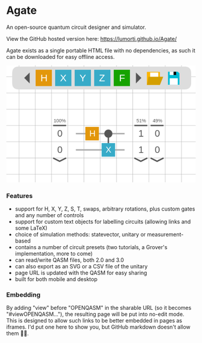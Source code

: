 # Agate
An open-source quantum circuit designer and simulator.

View the GitHub hosted version here: https://lumorti.github.io/Agate/

Agate exists as a single portable HTML file with no dependencies, as such it can be downloaded for easy offline access.

![Agate Example](example.png)

### Features
* support for H, X, Y, Z, S, T, swaps, arbitrary rotations, plus custom gates and any number of controls
* support for custom text objects for labelling circuits (allowing links and some LaTeX)
* choice of simulation methods: statevector, unitary or measurement-based
* contains a number of circuit presets (two tutorials, a Grover's implementation, more to come)
* can read/write QASM files, both 2.0 and 3.0
* can also export as an SVG or a CSV file of the unitary
* page URL is updated with the QASM for easy sharing
* built for both mobile and desktop

### Embedding
By adding "view" before "OPENQASM" in the sharable URL (so it becomes "#viewOPENQASM..."), the resulting page will be put into no-edit mode. This is designed to allow such links to be better embedded in pages as iframes. I'd put one here to show you, but GitHub markdown doesn't allow them 🤷‍♂️.

